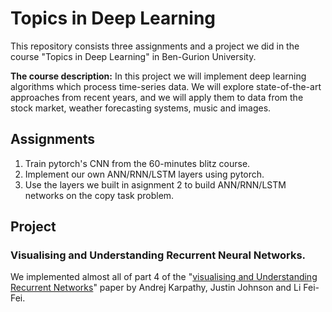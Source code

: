 # Topics in Deep Learning

This repository consists three assignments and a project we did in the course "Topics in Deep Learning" in Ben-Gurion University.

**The course description:**
In this project we will implement deep learning algorithms which process time-series data. We will explore state-of-the-art approaches from recent years, and we will apply them to data from the stock market, weather forecasting systems, music and images.


## Assignments
1. Train pytorch's CNN from the 60-minutes blitz course.
2. Implement our own ANN/RNN/LSTM layers using pytorch.
3. Use the layers we built in asignment 2 to build ANN/RNN/LSTM networks on the copy task problem.

## Project
### Visualising and Understanding Recurrent Neural Networks.
We implemented almost all of part 4 of the "[visualising and Understanding Recurrent Networks](https://arxiv.org/pdf/1506.02078.pdf)" paper by Andrej Karpathy, Justin Johnson and Li Fei-Fei.
